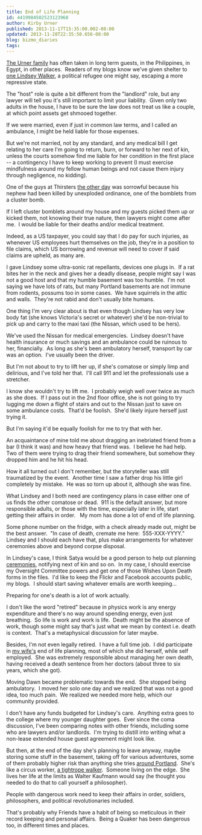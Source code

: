 ```yaml
---
title: End of Life Planning
id: 4419984502523123968
author: Kirby Urner
published: 2013-11-17T15:35:00.002-08:00
updated: 2013-11-28T22:35:50.656-08:00
blog: bizmo_diaries
tags: 
---
```


[The Urner family](http://worldgame.blogspot.com/2005/12/whats-urner.html) has often taken in long term guests, in the Philippines, in Egypt, in other places.  Readers of my blogs know we've given shelter to [one Lindsey Walker](http://www.youtube.com/watch?v=B8CGdb7BrBY), a political refugee one might say, escaping a more repressive state.

The "host" role is quite a bit different from the "landlord" role, but any lawyer will tell you it's still important to limit your liability.  Given only two adults in the house, I have to be sure the law does not treat us like a couple, at which point assets get shmooed together.

If we were married, even if just in common law terms, and I called an ambulance, I might be held liable for those expenses.

But we're not married, not by any standard, and any medical bill I get relating to her care I'm going to return, burn, or forward to her next of kin, unless the courts somehow find me liable for her condition in the first place -- a contingency I have to keep working to prevent (I must exercise mindfulness around my fellow human beings and not cause them injury through negligence, no kidding).

One of the guys at Thirsters [the other day](http://worldgame.blogspot.com/2013/11/a-khan-at-thirsters.html) was sorrowful because his nephew had been killed by unexploded ordinance, one of the bomblets from a cluster bomb.

If I left cluster bomblets around my house and my guests picked them up or kicked them, not knowing their true nature, then lawyers might come after me.  I would be liable for their deaths and/or medical treatment.

Indeed, as a US taxpayer, you could say that I do pay for such injuries, as whenever US employees hurt themselves on the job, they're in a position to file claims, which US borrowing and revenue will need to cover if said claims are upheld, as many are.

I gave Lindsey some ultra-sonic rat repellants, devices one plugs in.  If a rat bites her in the neck and gives her a deadly disease, people might say I was not a good host and that my humble basement was too humble.  I'm not saying we have lots of rats, but many Portland basements are not immune from rodents, possums too in some cases.  We have squirrels in the attic and walls.  They're not rabid and don't usually bite humans.

One thing I'm very clear about is that even though Lindsey has very low body fat (she knows Victoria's secret or whatever) she'd be non-trivial to pick up and carry to the maxi taxi (the Nissan, which used to be hers).

We've used the Nissan for medical emergencies.  Lindsey doesn't have health insurance or much savings and an ambulance could be ruinous to her, financially.  As long as she's been ambulatory herself, transport by car was an option.  I've usually been the driver.

But I'm not about to try to lift her up, if she's comatose or simply limp and delirious, and I've told her that.  I'll call 911 and let the professionals use a stretcher.

I know she wouldn't try to lift me.  I probably weigh well over twice as much as she does.  If I pass out in the 2nd floor office, she is not going to try lugging me down a flight of stairs and out to the Nissan just to save on some ambulance costs.  That'd be foolish.  She'd likely injure herself just trying it.

But I'm saying it'd be equally foolish for me to try that with her.

An acquaintance of mine told me about dragging an inebriated friend from a bar (I think it was) and how heavy that friend was.  I believe he had help.  Two of them were trying to drag their friend somewhere, but somehow they dropped him and he hit his head.

How it all turned out I don't remember, but the storyteller was still traumatized by the event.  Another time I saw a father drop his little girl completely by mistake.  He was so torn up about it, although she was fine.

What Lindsey and I both need are contingency plans in case either one of us finds the other comatose or dead.  911 is the default answer, but more responsible adults, or those with the time, especially later in life, start getting their affairs in order.   My mom has done a lot of end of life planning.

Some phone number on the fridge, with a check already made out, might be the best answer.  "In case of death, cremate me here:  555-XXX-YYYY."   Lindsey and I should each have that, plus make arrangements for whatever ceremonies above and beyond corpse disposal.

In Lindsey's case, I think Satya would be a good person to help out planning [ceremonies](https://www.youtube.com/watch?v=_4ezPvzKe5M), notifying next of kin and so on.  In my case, I should exercise my Oversight Committee powers and get one of those Wishes Upon Death forms in the files.  I'd like to keep the Flickr and Facebook accounts public, my blogs.  I should start saving whatever emails are worth keeping...

Preparing for one's death is a lot of work actually.

I don't like the word "retired" because in physics work is any energy expenditure and there's no way around spending energy, even just breathing.  So life is work and work is life.  Death might be the absence of work, though some might say that's just what we mean by context i.e. death is context.  That's a metaphysical discussion for later maybe.

Besides, I'm not even legally retired.  I have a full time job.  I did participate in [my wife's](http://worldgame.blogspot.com/2007/03/about-dawn-brief-bio.html) end of life planning, most of which she did herself, while self employed.  She was extremely responsible about managing her own death, having received a death sentence from her doctors (about three to six years, which she got).

Moving Dawn became problematic towards the end.  She stopped being ambulatory.  I moved her solo one day and we realized that was not a good idea, too much pain.  We realized we needed more help, which our community provided.

I don't have any funds budgeted for Lindsey's care.  Anything extra goes to the college where my younger daughter goes.  Ever since the coma discussion, I've been comparing notes with other friends, including some who are lawyers and/or landlords.  I'm trying to distill into writing what a non-lease extended house guest agreement might look like.

But then, at the end of the day she's planning to leave anyway, maybe storing some stuff in the basement, taking off for various adventures, some of them probably higher risk than anything she tries [around Portland](http://youtu.be/ZTiD0tvbONw).  She's like a circus worker, [a tightrope walker](http://gizmodo.com/man-on-wire-how-one-man-walked-on-a-tightrope-between-513891462).  Someone living on the edge.  She lives her life at the limits as Walter Kaufmann would say (he thought you needed to do that to call yourself a philosopher).

People with dangerous work need to keep their affairs in order, soldiers, philosophers, and political revolutionaries included.

That's probably why Friends have a habit of being so meticulous in their record keeping and personal affairs.  Being a Quaker has been dangerous too, in different times and places.

[](https://blogger.googleusercontent.com/img/b/R29vZ2xl/AVvXsEhHyWGPFP5XSj5cg40W9ihyphenhyphenKdl4_s-cyEUGex73sPmX-ZqAru71KV2fWHb0wsSg9hqESgkKt1zoABviPYpLhGUwVHuTODKUDl6eJFYheQD9UqNVYQYJ2_6ZqsR2NPB-UVN6qLE-/s1600/lindsey2.jpg)